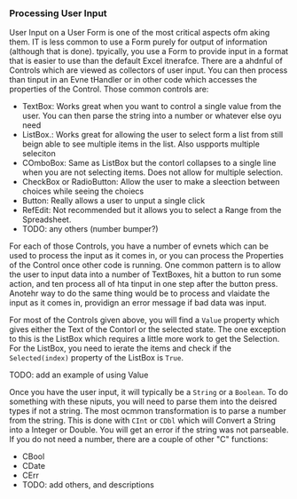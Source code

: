 ### Processing User Input

User Input on a User Form is one of the most critical aspects ofm aking them. IT is less common to use a Form purely for output of information (although that is done). tpyically, you use a Form to provide input in a format that is easier to use than the default Excel itnerafce. There are a ahdnful of Controls which are viewed as collectors of user input. You can then process than tinput in an Evne tHandler or in other code which accesses the properties of the Control. Those common controls are:

- TextBox: Works great when you want to control a single value from the user. You can then parse the string into a number or whatever else oyu need
- ListBox.: Works great for allowing the user to select form a list from still beign able to see multiple items in the list. Also uspports multiple seleciton
- COmboBox: Same as ListBox but the contorl collapses to a single line when you are not selecting items. Does not allow for multiple selection.
- CheckBox or RadioButton: Allow the user to make a sleection between choices while seeing the choiecs
- Button: Really allows a user to unput a single click
- RefEdit: Not recommended but it allows you to select a Range from the Spreadsheet.
- TODO: any others (number bumper?)

For each of those Controls, you have a number of evnets which can be used to process the input as it comes in, or you can process the Properties of the Control once other code is running. One common pattern is to allow the user to input data into a number of TextBoxes, hit a button to run some action, and ten process all of hta tinput in one step after the button press. Anotehr way to do the same thing would be to process and vlaidate the input as it comes in, providign an error message if bad data was input.

For most of the Controls given above, you will find a `Value` property which gives either the Text of the Contorl or the selected state. The one exception to this is the ListBox which requires a little more work to get the Selection. For the ListBox, you need to ierate the items and check if the `Selected(index)` property of the ListBox is `True`.

TODO: add an example of using Value

Once you have the user input, it will typically be a `String` or a `Boolean`. To do something with these niputs, you will need to parse them into the deisred types if not a string. The most ocmmon transformation is to parse a number from the string. This is done with `CInt` or `CDbl` which will *C*onvert a String into a Integer or Double. You will get an error if the string was not parseable. If you do not need a number, there are a couple of other "C" functions:

- CBool
- CDate
- CErr
- TODO: add others, and descriptions
